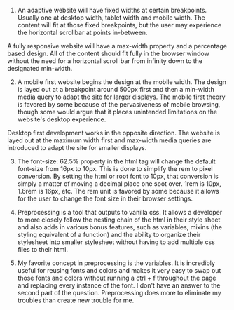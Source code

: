 1. An adaptive website will have fixed widths at certain breakpoints. Usually one at desktop width, tablet width and mobile width. The content will fit at those fixed breakpoints, but the user may experience the horizontal scrollbar at points in-between.

A fully responsive website will have a max-width property and a percentage based design. All of the content should fit fully in the browser window without the need for a horizontal scroll bar from infinity down to the designated min-width.

2. A mobile first website begins the design at the mobile width. The design is layed out at a breakpoint around 500px first and then a min-width media query to adapt the site for larger displays. The mobile first theory is favored by some because of the pervasiveness of mobile browsing, though some would argue that it places unintended limitations on the website's desktop experience. 

Desktop first development works in the opposite direction. The website is layed out at the maximum width first and max-width media queries are introduced to adapt the site for smaller displays. 

3. The font-size: 62.5% property in the html tag will change the default font-size from 16px to 10px. This is done to simplify the rem to pixel conversion. By setting the html or root font to 10px, that conversion is simply a matter of moving a decimal place one spot over. 1rem is 10px, 1.6rem is 16px, etc. The rem unit is favored by some because it allows for the user to change the font size in their browser settings. 

4. Preprocessing is a tool that outputs to vanilla css. It allows a developer to more closely follow the nesting chain of the html in their style sheet and also adds in various bonus features, such as variables, mixins (the styling equivalent of a function) and the ability to organize their stylesheet into smaller stylesheet without having to add multiple css files to their html.

5. My favorite concept in preprocessing is the variables. It is incredibly useful for reusing fonts and colors and makes it very easy to swap out those fonts and colors without running a ctrl + f throughout the page and replacing every instance of the font. I don't have an answer to the second part of the question. Preprocessing does more to eliminate my troubles than create new trouble for me.